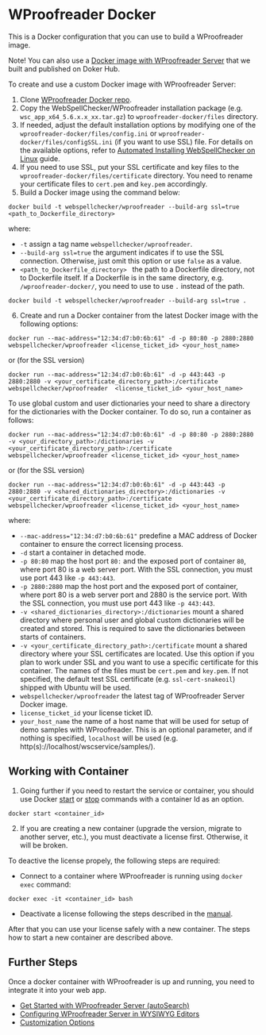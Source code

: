 # WProofreader Docker

This is a Docker configuration that you can use to build a WProofreader image. 

Note! You can also use a [Docker image with WProofreader Server](https://hub.docker.com/r/webspellchecker/wproofreader) that we built and published on Doker Hub.

To create and use a custom Docker image with WProofreader Server: 

1. Clone [WProofreader Docker repo](https://github.com/WebSpellChecker/wproofreader-docker).
2. Copy the WebSpellChecker/WProofreader installation package (e.g. `wsc_app_x64_5.6.x.x_xx.tar.gz`) to `wproofreader-docker/files` directory.
3. If needed, adjust the default installation options by modifying one of the `wproofreader-docker/files/config.ini` or `wproofreader-docker/files/configSSL.ini` (if you want to use SSL) file. For details on the available options, refer to [Automated Installing WebSpellChecker on Linux](https://docs.webspellchecker.net/display/WebSpellCheckerServer55x/Automated+Installing+WebSpellChecker+on+Linux) guide.
4. If you need to use SSL, put your SSL certificate and key files to the `wproofreader-docker/files/certificate` directory. You need to rename your certificate files to `cert.pem` and `key.pem` accordingly.
5. Build a Docker image using the command below:

```docker build -t webspellchecker/wproofreader --build-arg ssl=true <path_to_Dockerfile_directory>```

where:

* `-t` assign a tag name `webspellchecker/wproofreader`.
* `--build-arg ssl=true` the argument indicates if to use the SSL connection. Otherwise, just omit this option or use `false` as a value.
* `<path_to_Dockerfile_directory> ` the path to a Dockerfile directory, not to Dockerfile itself. If a Dockerfile is in the same directory, e.g. `/wproofreader-docker/`, you need to use to use `.` instead of the path.

```docker build -t webspellchecker/wproofreader --build-arg ssl=true .```

6. Create and run a Docker container from the latest Docker image with the following options:

```docker run --mac-address="12:34:d7:b0:6b:61" -d -p 80:80 -p 2880:2880 webspellchecker/wproofreader <license_ticket_id> <your_host_name>```

or (for the SSL version)

```docker run --mac-address="12:34:d7:b0:6b:61" -d -p 443:443 -p 2880:2880 -v <your_certificate_directory_path>:/certificate webspellchecker/wproofreader  <license_ticket_id> <your_host_name>```

To use global custom and user dictionaries your need to share a directory for the dictionaries with the Docker container. To do so, run a container as follows:

```docker run --mac-address="12:34:d7:b0:6b:61" -d -p 80:80 -p 2880:2880 -v <your_directory_path>:/dictionaries -v <your_certificate_directory_path>:/certificate webspellchecker/wproofreader <license_ticket_id> <your_host_name>```

or (for the SSL version)

```docker run --mac-address="12:34:d7:b0:6b:61" -d -p 443:443 -p 2880:2880 -v <shared_dictionaries_directory>:/dictionaries -v <your_certificate_directory_path>:/certificate webspellchecker/wproofreader <license_ticket_id> <your_host_name>```

where:

* `--mac-address="12:34:d7:b0:6b:61"` predefine a MAC address of Docker container to ensure the correct licensing process.
* `-d` start a container in detached mode.
* `-p 80:80` map the host port `80:` and the exposed port of container `80`, where port 80 is a web server port. With the SSL connection, you must use port 443 like `-p 443:443`. 
* `-p 2880:2880` map the host port and the exposed port of container, where port 80 is a web server port and 2880 is the service port. With the SSL connection, you must use port 443 like `-p 443:443`.
* `-v <shared_dictionaries_directory>:/dictionaries` mount a shared directory where personal user and global custom dictionaries will be created and stored. This is required to save the dictionaries between starts of containers.
* `-v <your_certificate_directory_path>:/certificate` mount a shared directory where your SSL certificates are located. Use this option if you plan to work under SSL and you want to use a specific certificate for this container. The names of the files must be `cert.pem` and `key.pem`. If not specified, the default test SSL certificate (e.g. `ssl-cert-snakeoil`) shipped with Ubuntu will be used.
* `webspellchecker/wproofreader` the latest tag of WProofreader Server Docker image.
* `license_ticket_id` your license ticket ID.
* `your_host_name` the name of a host name that will be used for setup of demo samples with WProofreader. This is an optional parameter, and if nothing is specified, `localhost` will be used (e.g. http(s)://localhost/wscservice/samples/).


## Working with Container

1. Going further if you need to restart the service or container, you should use Docker [start](https://docs.docker.com/engine/reference/commandline/start/) or [stop](https://docs.docker.com/engine/reference/commandline/stop/) commands with a container Id as an option.

```docker start <container_id>```

2. If you are creating a new container (upgrade the version, migrate to another server, etc.), you must deactivate a license first. Otherwise, it will be broken.

To deactive the license propely, the following steps are required:

* Connect to a container where WProofreader is running using `docker exec` command:

```docker exec -it <container_id> bash```
* Deactivate a license following the steps described in the [manual](https://docs.webspellchecker.net/display/WebSpellCheckerServer55x/License+Deactivation+on+Linux).

After that you can use your license safely with a new container. The steps how to start a new container are described above.

## Further Steps

Once a docker container with WProofreader is up and running, you need to integrate it into your web app.

* [Get Started with WProofreader Server (autoSearch)](https://docs.webspellchecker.net/pages/viewpage.action?pageId=454919195)
* [Configuring WProofreader Server in WYSIWYG Editors](https://docs.webspellchecker.net/display/WebSpellCheckerServer55x/Configuring+WProofreader+Server+in+WYSIWYG+Editors)
* [Customization Options](https://docs.webspellchecker.net/display/WebSpellCheckerServer55x/WProofreader+Customization+Options)
